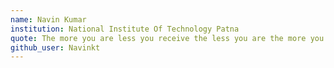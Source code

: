 ```yaml
---
name: Navin Kumar
institution: National Institute Of Technology Patna
quote: The more you are less you receive the less you are the more you receive 
github_user: Navinkt
---
```

